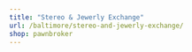 ```yaml
---
title: "Stereo & Jewerly Exchange"
url: /baltimore/stereo-and-jewerly-exchange/
shop: pawnbroker
---
```

